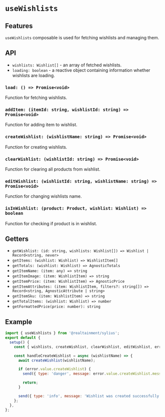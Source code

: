# `useWishlists`

## Features

`useWishlists` composable is used for fetching wishlists and managing them.

## API

- `wishlists: Wishlist[]` - an array of fetched wishlists.
- `loading: boolean` - a reactive object containing information whether wishlists are loading.

### `load: () => Promise<void>`

Function for fetching wishlists.

### `addItem: (itemId: string, wishlistId: string) => Promise<void>`

Function for adding item to wishlist.

### `createWishlist: (wishlistName: string) => Promise<void>`

Function for creating wishlists.

### `clearWishlist: (wishlistId: string) => Promise<void>`

Function for clearing all products from wishlist.

### `editWishlist: (wishlistId: string, wishlistName: string) => Promise<void>`

Function for changing wishlists name.

### `isInWishlist: (product: Product, wishlist: Wishlist) => boolean`

Function for checking if product is in wishlist.

## Getters

- `getWishlist: (id: string, wishlists: Wishlist[]) => Wishlist | Record<string, never>`
- `getItems: (wishlist: Wishlist) => WishlistItem[]`
- `getTotals: (wishlist: Wishlist) => AgnosticTotals`
- `getItemName: (item: any) => string`
- `getItemImage: (item: WishlistItem) => string`
- `getItemPrice: (item: WishlistItem) => AgnosticPrice`
- `getItemAttributes: (item: WishlistItem, filters?: string[]) => Record<string, AgnosticAttribute | string>`
- `getItemSku: (item: WishlistItem) => string`
- `getTotalItems: (wishlist: Wishlist) => number`
- `getFormattedPrice(price: number): string`

## Example

```js
import { useWishlists } from '@realtainment/sylius';
export default {
  setup() {
    const { wishlists, createWishlist, clearWishlist, editWishlist, error } = useWishlists();

    const handleCreateWishlist = async (wishlistName) => {
      await createWishlist(wishlistName);

      if (error.value.createWishlist) {
        send({ type: 'danger', message: error.value.createWishlist.message });

        return;
      }

      send({ type: 'info', message: 'Wishlist was created successfully' });
    };
  },
};
```
